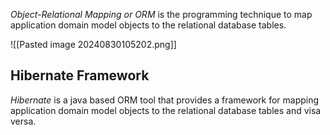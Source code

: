 *Object-Relational Mapping or ORM* is the programming technique to map application domain model objects to the relational database tables.

![[Pasted image 20240830105202.png]]

## Hibernate Framework

*Hibernate* is a java based ORM tool that provides a framework for mapping application domain model objects to the relational database tables and visa versa.